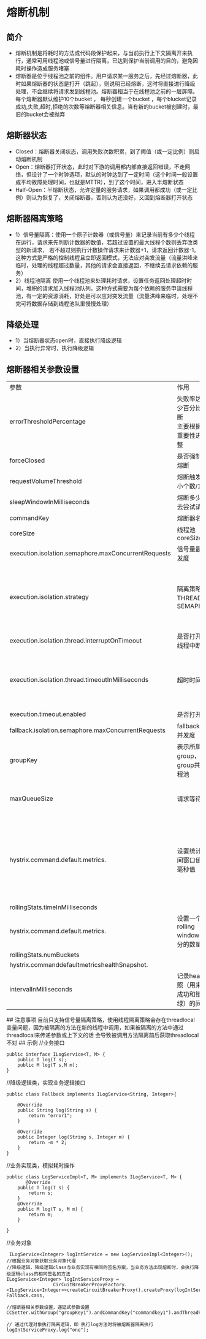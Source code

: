 # 熔断机制

## 简介

* 熔断机制是将耗时的方法或代码段保护起来，与当前执行上下文隔离开来执行，通常可用线程池或信号量进行隔离，已达到保护当前调用的目的，避免因耗时操作造成服务堵塞
* 熔断器是位于线程池之前的组件。用户请求某一服务之后，先经过熔断器，此时如果熔断器的状态是打开（跳起），则说明已经熔断，这时将直接进行降级处理，不会继续将请求发到线程池。熔断器相当于在线程池之前的一层屏障。每个熔断器默认维护10个bucket ，
每秒创建一个bucket ，每个blucket记录成功,失败,超时,拒绝的次数等熔断器相关信息。当有新的bucket被创建时，最旧的bucket会被抛弃

## 熔断器状态

* Closed：熔断器关闭状态，调用失败次数积累，到了阈值（或一定比例）则启动熔断机制
* Open：熔断器打开状态，此时对下游的调用都内部直接返回错误，不走网络，但设计了一个时钟选项，默认的时钟达到了一定时间（这个时间一般设置成平均故障处理时间，也就是MTTR），到了这个时间，进入半熔断状态
* Half-Open：半熔断状态，允许定量的服务请求，如果调用都成功（或一定比例）则认为恢复了，关闭熔断器，否则认为还没好，又回到熔断器打开状态

## 熔断器隔离策略
* 1）信号量隔离：使用一个原子计数器（或信号量）来记录当前有多少个线程在运行，请求来先判断计数器的数值，若超过设置的最大线程个数则丢弃改类型的新请求，
   若不超过则执行计数操作请求来计数器+1，请求返回计数器-1。这种方式是严格的控制线程且立即返回模式，无法应对突发流量（流量洪峰来临时，处理的线程超过数量，其他的请求会直接返回，不继续去请求依赖的服务）
* 2）线程池隔离
   使用一个线程池来处理耗时请求，设置任务返回处理超时时间，堆积的请求加入线程池队列。这种方式需要为每个依赖的服务申请线程池，有一定的资源消耗，好处是可以应对突发流量（流量洪峰来临时，处理不完可将数据存储到线程池队里慢慢处理）

## 降级处理
+ 1）当熔断器状态open时，直接执行降级逻辑
+ 2）当执行异常时，执行降级逻辑

## 熔断器相关参数设置

<table style="text-align:left;">
<tr><td>参数</td>	                                             <td>作用</td>                 	         <td>备注</td></tr>
<tr><td>errorThresholdPercentage</td>	                         <td>失败率达到多少百分比后熔断</br>主要根据依赖重要性进行调整</td>                       <td>默认值：50</td></tr>
<tr><td>forceClosed</td>	                                         <td>是否强制关闭熔断</td>                                 <td>如果是强依赖，应该设置为 true</td></tr>
<tr><td>requestVolumeThreshold</td>	                             <td>熔断触发的最小个数/10s	 </td>                           <td>默认值：20</td></tr>
<tr><td>sleepWindowInMilliseconds</td>	                        <td> 熔断多少秒后去尝试请求	</td>                            <td>默认值：5000</td></tr>
<tr><td>commandKey</td>	 	                                     <td>熔断器名称   </td>                                    <td>  默认值：当前执行方法名</td></tr>
<tr><td>coreSize</td>	                                         <td>线程池coreSize	    </td>                             <td>   默认值：10，线程池隔离有效</td></tr>
<tr><td>execution.isolation.semaphore.maxConcurrentRequests</td>  <td>信号量最大并发度</td>	                              <td>  SEMAPHORE模式有效，默认值：10</td></tr>
<tr><td>execution.isolation.strategy</td>	                     <td>隔离策略，有THREAD和SEMAPHORE</td>	                 <td>   默认使用THREAD模式，以下几种可以使用SEMAPHORE模式：</br> 
	                                                                                                                            只想控制并发度</br>
	                                                                                                                           外部的方法已经做了线程隔离</br>
	                                                                                                                          调用的是本地方法或者可靠度非常高、耗时特别小的方法</td></tr>
<tr><td>execution.isolation.thread.interruptOnTimeout</td>	     <td>是否打开超时线程中断</td>	                <td>            THREAD模式有效</td></tr>
<tr><td>execution.isolation.thread.timeoutInMilliseconds</td>    <td> 超时时间</td>                  <td>                 默认值：1000</br>
                                                                                                        在THREAD模式下，达到超时时间，可以中断</br>
                                                                                                        在SEMAPHORE模式下，会等待执行完成后，再去判断是否超时</td></tr>
<tr><td>execution.timeout.enabled</td>	                        <td> 是否打开超时</td>	                            <td></td></tr>
<tr><td>fallback.isolation.semaphore.maxConcurrentRequests</td>  <td> fallback最大并发度</td>	                               <td> 默认值：10</td></tr>
<tr><td>groupKey</td>	                                         <td>表示所属的group，一个group共用线程池</td>	         <td>   默认值：getClass().getSimpleName();</td></tr>
<tr><td>maxQueueSize</td>	                                     <td>请求等待队列</td>	                                 <td>   默认值：-1</br>
                                                                                                        如果使用正数，队列将从SynchronizeQueue改为LinkedBlockingQueue</td></tr>
<tr><td>hystrix.command.default.metrics.</td>                     <td>设置统计的时间窗口值的，毫秒值</td>                 <td>    circuit break 的打开会根据1个rolling window的统计来计算。若rolling window被设为10000毫秒，则rolling window会被分成n个buckets，每个bucket包含success，failure，timeout，rejection的次数的统计信息。默认10000</td></tr>
<tr><td>rollingStats.timeInMilliseconds</td>                      <td>	    </td>       <td> </td></tr>                                    
<tr><td>hystrix.command.default.metrics.</td>                    <td> 设置一个rolling window被划分的数量</td>    <td></td></tr>
<tr><td>rollingStats.numBuckets </td>	                        <td></td>               <td></td></tr>
<tr><td>hystrix.commanddefaultmetricshealthSnapshot.</td>        <td> </td>     <td></td></tr>
<tr><td>intervalInMilliseconds 	   </td>                          <td>记录health 快照（用来统计成功和错误绿）的间隔</td>   <td>默认500ms</td></tr>
</table>
## 注意事项
目前只支持信号量隔离策略，使用线程隔离策略会存在threadlocal变量问题，因为被隔离的方法在新的线程中调用，如果被隔离的方法中通过threadlocal来传递参数或上下文的话
会导致被调用方法隔离前后获取threadlocal不对
## 示例
//业务接口

	public interface ILogService<T, M> {
		public T log(T s);
		public M log(T s,M m);
	}

//降级逻辑类，实现业务逻辑接口

	public class Fallback implements ILogService<String, Integer>{
	
		@Override
		public String log(String s) {
			return "error1";
		}
	
		@Override
		public Integer log(String s, Integer m) {
			return -m * 2;
		}
	}

//业务实现类，模拟耗时操作

	public class LogServiceImpl<T, M> implements ILogService<T, M> {
	       @Override
		public T log(T s) {
			return s;
		}
		@Override
		public M log(T s, M m) {
			return m;
		}
	
	}

 //业务对象

	 ILogService<Integer> logIntService = new LogServiceImpl<Integer>();
	//根据业务对象获取业务对象代理
	//降级逻辑，降级逻辑class与业务实现有相同的签名方案，当业务方法出现熔断时，会执行降级逻辑class的相同签名的方法
	ILogService<Integer> logIntServiceProxy = 
					 CirCuitBreakerProxyFactory.<ILogService<Integer>>createCircuitBreakerProxy().createProxy(logIntService, Fallback.cass,
	
	//熔断器相关参数设置，递延式参数设置
	CCSetter.withGroup("groupKey1").andCommandKey("commandkey1").andThreadPoolKey("threadpoolkey1").andCircuitBreakerForceOpen(true));
	
	// 通过代理对象执行隔离逻辑，即 执行log方法时将被熔断器隔离执行
	logIntServiceProxy.log("one");



